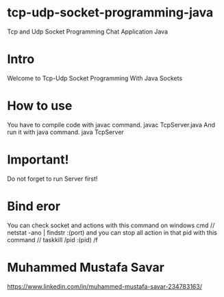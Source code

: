 # tcp-udp-socket-programming-java
Tcp and Udp Socket Programming Chat Application Java

# Intro
Welcome to Tcp-Udp Socket Programming With Java Sockets

# How to use
You have to compile code with javac command.
javac TcpServer.java 
And run it with java command.
java TcpServer

# Important!
Do not forget to run Server first!

# Bind eror
You can check socket and actions with this command on windows cmd
// netstat -ano | findstr :(port)
and you can stop all action in that pid with this command
// taskkill /pid :(pid) /f

# Muhammed Mustafa Savar 
https://www.linkedin.com/in/muhammed-mustafa-savar-234783163/
        

